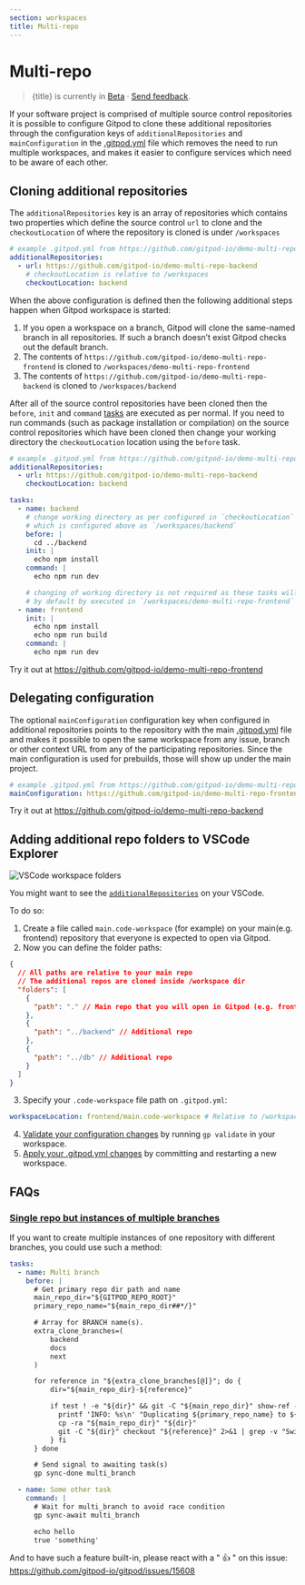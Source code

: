 ```yaml
---
section: workspaces
title: Multi-repo
---
```


<script context="module">
  export const prerender = true;
</script>

# Multi-repo

> {title} is currently in [Beta](/docs/help/public-roadmap/release-cycle) · [Send feedback](https://github.com/gitpod-io/gitpod/issues/8623).

If your software project is comprised of multiple source control repositories it is possible to configure Gitpod to clone these additional repositories through the configuration keys of `additionalRepositories` and `mainConfiguration` in the [.gitpod.yml](/docs/references/gitpod-yml) file which removes the need to run multiple workspaces, and makes it easier to configure services which need to be aware of each other.

## Cloning additional repositories

The `additionalRepositories` key is an array of repositories which contains two properties which define the source control `url` to clone and the `checkoutLocation` of where the repository is cloned is under `/workspaces`

```yaml
# example .gitpod.yml from https://github.com/gitpod-io/demo-multi-repo-frontend
additionalRepositories:
  - url: https://github.com/gitpod-io/demo-multi-repo-backend
    # checkoutLocation is relative to /workspaces
    checkoutLocation: backend
```

When the above configuration is defined then the following additional steps happen when Gitpod workspace is started:

1. If you open a workspace on a branch, Gitpod will clone the same-named branch in all repositories. If such a branch doesn’t exist Gitpod checks out the default branch.
1. The contents of `https://github.com/gitpod-io/demo-multi-repo-frontend` is cloned to `/workspaces/demo-multi-repo-frontend`
1. The contents of `https://github.com/gitpod-io/demo-multi-repo-backend` is cloned to `/workspaces/backend`

After all of the source control repositories have been cloned then the `before`, `init` and `command` [tasks](https://www.gitpod.io/docs/configure/workspaces/tasks) are executed as per normal. If you need to run commands (such as package installation or compilation) on the source control repositories which have been cloned then change your working directory the `checkoutLocation` location using the `before` task.

```yaml
# example .gitpod.yml from https://github.com/gitpod-io/demo-multi-repo-frontend
additionalRepositories:
  - url: https://github.com/gitpod-io/demo-multi-repo-backend
    checkoutLocation: backend

tasks:
  - name: backend
    # change working directory as per configured in `checkoutLocation`
    # which is configured above as `/workspaces/backend`
    before: |
      cd ../backend
    init: |
      echo npm install
    command: |
      echo npm run dev

    # changing of working directory is not required as these tasks will
    # by default by executed in `/workspaces/demo-multi-repo-frontend`
  - name: frontend
    init: |
      echo npm install
      echo npm run build
    command: |
      echo npm run dev
```

Try it out at https://github.com/gitpod-io/demo-multi-repo-frontend

## Delegating configuration

The optional `mainConfiguration` configuration key when configured in additional repositories points to the repository with the main [.gitpod.yml](/docs/references/gitpod-yml) file and makes it possible to open the same workspace from any issue, branch or other context URL from any of the participating repositories. Since the main configuration is used for prebuilds, those will show up under the main project.

```yaml
# example .gitpod.yml from https://github.com/gitpod-io/demo-multi-repo-backend
mainConfiguration: https://github.com/gitpod-io/demo-multi-repo-frontend
```

Try it out at https://github.com/gitpod-io/demo-multi-repo-backend

## Adding additional repo folders to VSCode Explorer

![VSCode workspace folders](.../../../static/images/docs/vscode-workspace-folders.png)

You might want to see the [`additionalRepositories`](#cloning-additional-repositories) on your VSCode.

To do so:

1. Create a file called `main.code-workspace` (for example) on your main(e.g. frontend) repository that everyone is expected to open via Gitpod.
2. Now you can define the folder paths:

```json
{
  // All paths are relative to your main repo
  // The additional repos are cloned inside /workspace dir
  "folders": [
    {
      "path": "." // Main repo that you will open in Gitpod (e.g. frontend)
    },
    {
      "path": "../backend" // Additional repo
    },
    {
      "path": "../db" // Additional repo
    }
  ]
}
```

3. Specify your `.code-workspace` file path on `.gitpod.yml`:

```yaml
workspaceLocation: frontend/main.code-workspace # Relative to /workspace dir
```

4. [Validate your configuration changes](/docs/configure/workspaces#validate-your-gitpod-configuration) by running `gp validate` in your workspace.
5. [Apply your .gitpod.yml changes](/docs/configure/workspaces#apply-configuration-changes) by committing and restarting a new workspace.

## FAQs

### [Single repo but instances of multiple branches](https://discord.com/channels/816244985187008514/1063202039955476540)

<!-- DISCORD_BOT_FAQ - DO NOT REMOVE -->

If you want to create multiple instances of one repository with different branches, you could use such a method:

```yaml
tasks:
  - name: Multi branch
    before: |
      # Get primary repo dir path and name
      main_repo_dir="${GITPOD_REPO_ROOT}"
      primary_repo_name="${main_repo_dir##*/}"

      # Array for BRANCH name(s).
      extra_clone_branches=(
          backend
          docs
          next
      )

      for reference in "${extra_clone_branches[@]}"; do {
          dir="${main_repo_dir}-${reference}"

          if test ! -e "${dir}" && git -C "${main_repo_dir}" show-ref --quiet "refs/heads/${reference}"; then {
            printf 'INFO: %s\n' "Duplicating ${primary_repo_name} to ${dir} with ${reference} branch"
            cp -ra "${main_repo_dir}" "${dir}"
            git -C "${dir}" checkout "${reference}" 2>&1 | grep -v "Switched to branch '${reference}'"
          } fi
      } done

      # Send signal to awaiting task(s)
      gp sync-done multi_branch

  - name: Some other task
    command: |
      # Wait for multi_branch to avoid race condition
      gp sync-await multi_branch

      echo hello
      true 'something'
```

And to have such a feature built-in, please react with a " 👍 " on this issue: https://github.com/gitpod-io/gitpod/issues/15608
